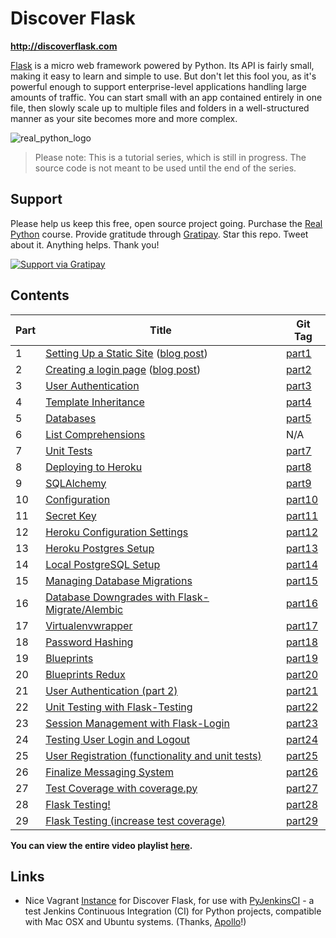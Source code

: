 # Discover Flask

**http://discoverflask.com**

[Flask](http://flask.pocoo.org/) is a micro web framework powered by Python. Its API is fairly small, making it easy to learn and simple to use. But don't let this fool you, as it's powerful enough to support enterprise-level applications handling large amounts of traffic. You can start small with an app contained entirely in one file, then slowly scale up to multiple files and folders in a well-structured manner as your site becomes more and more complex.

![real_python_logo](https://raw.githubusercontent.com/realpython/about/master/rp_small.png)

> Please note: This is a tutorial series, which is still in progress. The source code is not meant to be used until the end of the series.

## Support

Please help us keep this free, open source project going. Purchase the [Real Python](https://realpython.com/) course. Provide gratitude through [Gratipay](https://gratipay.com/mjhea0/). Star this repo. Tweet about it. Anything helps. Thank you!

<a href="https://gratipay.com/mjhea0/">
  <img alt="Support via Gratipay" src="https://cdn.rawgit.com/gratipay/gratipay-badge/2.1.3/dist/gratipay.png"/>
</a>

## Contents


| Part |      Title                | Git Tag |
|------|---------------------------|---------|
| 1    | [Setting Up a Static Site](http://youtu.be/WfpFUmV1d0w) ([blog post](http://www.realpython.com/blog/python/introduction-to-flask-part-1-setting-up-a-static-site)) | [part1](https://github.com/realpython/discover-flask/tree/part1) |
| 2    | [Creating a login page](http://youtu.be/bLA6eBGN-_0) ([blog post](http://www.realpython.com/blog/python/introduction-to-flask-part-2-creating-a-login-page)) | [part2](https://github.com/realpython/discover-flask/tree/part2) |
| 3    | [User Authentication](http://youtu.be/BnBjhmspw4c) | [part3](https://github.com/realpython/discover-flask/tree/part3) |
| 4    | [Template Inheritance](http://youtu.be/hNzruwVPtCE) | [part4](https://github.com/realpython/discover-flask/tree/part4) |
| 5    | [Databases](http://youtu.be/_vrAjAHhUsA) | [part5](https://github.com/realpython/discover-flask/tree/part5) |
| 6    | [List Comprehensions](http://youtu.be/WqmqNC8Teeo) | N/A |
| 7    | [Unit Tests](http://youtu.be/1aHNs1aEATg) | [part7](https://github.com/realpython/discover-flask/tree/part7) |
| 8    | [Deploying to Heroku](http://youtu.be/L9uD74nHvFY) | [part8](https://github.com/realpython/discover-flask/tree/part8) |
| 9    | [SQLAlchemy](https://www.youtube.com/watch?v=kuyrL6krkwA) | [part9](https://github.com/realpython/discover-flask/tree/part9) |
| 10   | [Configuration](https://www.youtube.com/watch?v=4Eww3wVZK2I) | [part10](https://github.com/realpython/discover-flask/tree/part10) |
| 11   | [Secret Key](http://youtu.be/tqu9y4iqKVI) | [part11](https://github.com/realpython/discover-flask/tree/part11) |
| 12   | [Heroku Configuration Settings](http://youtu.be/Y-ONxFkAUJc) | [part12](https://github.com/realpython/discover-flask/tree/part12) |
| 13   | [Heroku Postgres Setup](https://www.youtube.com/watch?v=FD0p-opdyoE) | [part13](https://github.com/realpython/discover-flask/tree/part13) |
| 14   | [Local PostgreSQL Setup](https://www.youtube.com/watch?v=Up3p20rgWCw) | [part14](https://github.com/realpython/discover-flask/tree/part14) |
| 15   | [Managing Database Migrations](http://youtu.be/YJibNSI-iaE) | [part15](https://github.com/realpython/discover-flask/tree/part15) |
| 16   | [Database Downgrades with Flask-Migrate/Alembic](http://youtu.be/5UT1binVuYc) | [part16](https://github.com/realpython/discover-flask/tree/part16) |
| 17   | [Virtualenvwrapper](http://youtu.be/thHNYVrY0lU) | [part17](https://github.com/realpython/discover-flask/tree/part17) |
| 18   | [Password Hashing](http://youtu.be/LTJH5Mdgn4w) | [part18](https://github.com/realpython/discover-flask/tree/part18) |
| 19   | [Blueprints](http://youtu.be/AeI_rBeZmwg) | [part19](https://github.com/realpython/discover-flask/tree/part19) |
| 20   | [Blueprints Redux](http://youtu.be/TwNp1UagE9U) | [part20](https://github.com/realpython/discover-flask/tree/part20) |
| 21   | [User Authentication (part 2)](http://youtu.be/_pzMDIi5BuI) | [part21](https://github.com/realpython/discover-flask/tree/part21) |
| 22   | [Unit Testing with Flask-Testing](http://youtu.be/WDh_VQ41kYI) | [part22](https://github.com/realpython/discover-flask/tree/part22) |
| 23   | [Session Management with Flask-Login](http://youtu.be/rJGMOOSnHL0) | [part23](https://github.com/realpython/discover-flask/tree/part23) |
| 24   | [Testing User Login and Logout](https://www.youtube.com/watch?v=v0fp1O7zCUY) | [part24](https://github.com/realpython/discover-flask/tree/part24) |
| 25   | [User Registration (functionality and unit tests)](http://youtu.be/kt4PEa5tsVw) | [part25](https://github.com/realpython/discover-flask/tree/part25) |
| 26   | [Finalize Messaging System](http://youtu.be/WnT188ePHg4) | [part26](https://github.com/realpython/discover-flask/tree/part26) |
| 27   | [Test Coverage with coverage.py](http://youtu.be/7Aqcn0-uAr0) | [part27](https://github.com/realpython/discover-flask/tree/part27) |
| 28   | [Flask Testing!](http://youtu.be/YO2k80aDJj8) | [part28](https://github.com/realpython/discover-flask/tree/part28) |
| 29   | [Flask Testing (increase test coverage)](http://youtu.be/ASNNTb6o3pU) | [part29](https://github.com/realpython/discover-flask/tree/part29) |


**You can view the entire video playlist [here](http://www.youtube.com/watch?v=WfpFUmV1d0w&list=PLLjmbh6XPGK4ISY747FUHXEl9lBxre4mM&feature=share).**

## Links

- Nice Vagrant [Instance](https://github.com/apolloclark/discover-flask-vagrant) for Discover Flask, for use with [PyJenkinsCI](https://github.com/apolloclark/py-jenkins-ci) - a test Jenkins Continuous Integration (CI) for Python projects, compatible with Mac OSX and Ubuntu systems. (Thanks, [Apollo](https://github.com/apolloclark)!)



